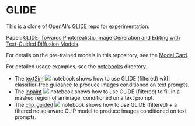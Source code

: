 # GLIDE

This is a clone of OpenAI's GLIDE repo for experimentation.

Paper: [GLIDE: Towards Photorealistic Image Generation and Editing with Text-Guided Diffusion Models](https://arxiv.org/abs/2112.10741).

For details on the pre-trained models in this repository, see the [Model Card](model-card.md).

For detailed usage examples, see the [notebooks](notebooks) directory.

 * The [text2im](notebooks/text2im.ipynb) [![][colab]][colab-text2im] notebook shows how to use GLIDE (filtered) with classifier-free guidance to produce images conditioned on text prompts. 
 * The [inpaint](notebooks/inpaint.ipynb) [![][colab]][colab-inpaint] notebook shows how to use GLIDE (filtered) to fill in a masked region of an image, conditioned on a text prompt. 
 * The [clip_guided](notebooks/clip_guided.ipynb) [![][colab]][colab-guided] notebook shows how to use GLIDE (filtered) + a filtered noise-aware CLIP model to produce images conditioned on text prompts. 

[colab]: <https://colab.research.google.com/assets/colab-badge.svg>
[colab-text2im]: <https://colab.research.google.com/github/openai/glide-text2im/blob/main/notebooks/text2im.ipynb>
[colab-inpaint]: <https://colab.research.google.com/github/openai/glide-text2im/blob/main/notebooks/inpaint.ipynb>
[colab-guided]: <https://colab.research.google.com/github/openai/glide-text2im/blob/main/notebooks/clip_guided.ipynb>
